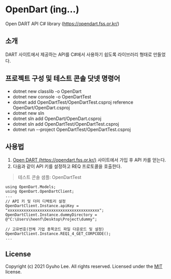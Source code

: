 # OpenDart (ing...)
Open DART API C# library (https://opendart.fss.or.kr/)

## 소개
DART 사이트에서 제공하는 API를 C#에서 사용하기 쉽도록 라이브러리 형태로 만들었다.

## 프로젝트 구성 및 테스트 콘솔 닷넷 명령어
- dotnet new classlib -o OpenDart
- dotnet new console -o OpenDartTest
- dotnet add OpenDartTest/OpenDartTest.csproj reference OpenDart/OpenDart.csproj
- dotnet new sln
- dotnet sln add OpenDart/OpenDart.csproj
- dotnet sln add OpenDartTest/OpenDartTest.csproj
- dotnet run --project OpenDartTest/OpenDartTest.csproj

## 사용법
1. [Open DART (https://opendart.fss.or.kr/)](https://opendart.fss.or.kr/) 사이트에서 가입 후 API 카를 얻는다.
2. 다음과 같이 API 키를 설정하고 REQ 프로토콜을 호출한다.
   
> 테스트 콘솔 샘플: OpenDartTest

~~~
using OpenDart.Models;
using OpenDart.OpenDartClient;
...
// API 키 및 더미 디렉토리 설정
OpenDartClient.Instance.apiKey = "xxxxxxxxxxxxxxxxxxxxxxxxxxxxxxxxxxxxxxxx";
OpenDartClient.Instance.dummyDirectory = @"C:\Users\heenf\Desktop\Project\dummy";

// 고유번호(전체 기업 종목코드 파일 다운로드 및 설정)
OpenDartClient.Instance.REQ1_4_GET_CORPCODE();
...
~~~

## License
Copyright (c) 2021 Gyuho Lee. All rights reserved.
Licensed under the [MIT](./LICENSE) license.